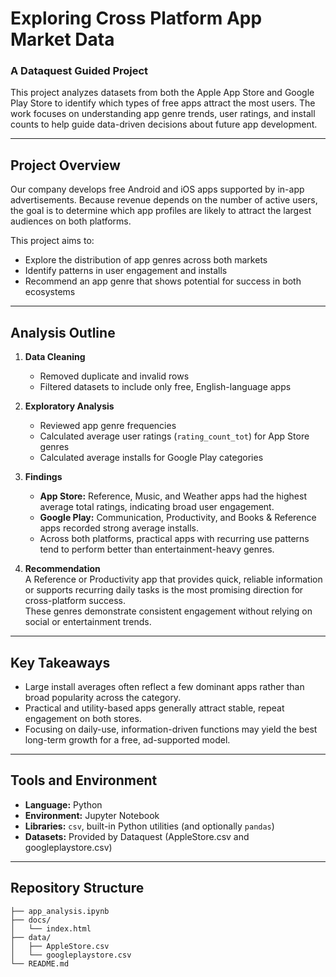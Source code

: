 # Exploring Cross Platform App Market Data  
### A Dataquest Guided Project

This project analyzes datasets from both the Apple App Store and Google Play Store to identify which types of free apps attract the most users. The work focuses on understanding app genre trends, user ratings, and install counts to help guide data-driven decisions about future app development.

---

## Project Overview

Our company develops free Android and iOS apps supported by in-app advertisements. Because revenue depends on the number of active users, the goal is to determine which app profiles are likely to attract the largest audiences on both platforms.

This project aims to:
- Explore the distribution of app genres across both markets  
- Identify patterns in user engagement and installs  
- Recommend an app genre that shows potential for success in both ecosystems

---

## Analysis Outline

1. **Data Cleaning**  
   - Removed duplicate and invalid rows  
   - Filtered datasets to include only free, English-language apps

2. **Exploratory Analysis**  
   - Reviewed app genre frequencies  
   - Calculated average user ratings (`rating_count_tot`) for App Store genres  
   - Calculated average installs for Google Play categories

3. **Findings**  
   - **App Store:** Reference, Music, and Weather apps had the highest average total ratings, indicating broad user engagement.  
   - **Google Play:** Communication, Productivity, and Books & Reference apps recorded strong average installs.  
   - Across both platforms, practical apps with recurring use patterns tend to perform better than entertainment-heavy genres.

4. **Recommendation**  
   A Reference or Productivity app that provides quick, reliable information or supports recurring daily tasks is the most promising direction for cross-platform success.  
   These genres demonstrate consistent engagement without relying on social or entertainment trends.

---

## Key Takeaways

- Large install averages often reflect a few dominant apps rather than broad popularity across the category.  
- Practical and utility-based apps generally attract stable, repeat engagement on both stores.  
- Focusing on daily-use, information-driven functions may yield the best long-term growth for a free, ad-supported model.

---

## Tools and Environment

- **Language:** Python  
- **Environment:** Jupyter Notebook  
- **Libraries:** `csv`, built-in Python utilities (and optionally `pandas`)  
- **Datasets:** Provided by Dataquest (AppleStore.csv and googleplaystore.csv)

---

## Repository Structure

```text
├── app_analysis.ipynb
├── docs/
│   └── index.html
├── data/
│   ├── AppleStore.csv
│   └── googleplaystore.csv
└── README.md
```
